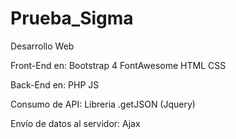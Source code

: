 # Prueba_Sigma
 Desarrollo Web
 
 Front-End en:
  Bootstrap 4
  FontAwesome
  HTML
  CSS

Back-End en:
  PHP
  JS

Consumo de API:
  Libreria .getJSON (Jquery)
  
Envío de datos al servidor:
  Ajax
